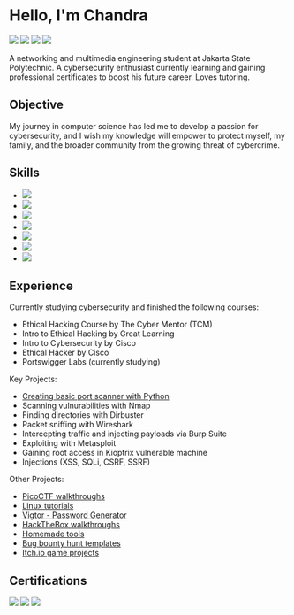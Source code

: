 # Hello, I'm Chandra
<a href="https://linkedin.com/in/chandra-tritaqwa-ramadhan"><img src="https://img.shields.io/badge/-LinkedIn-0072b1?&style=for-the-badge&logo=linkedin&logoColor=white" /></a>
<a href="https://youtube.com/lolpotch"><img src="https://img.shields.io/badge/-YouTube-FF0000?&style=for-the-badge&logo=youtube&logoColor=white" /></a>
<a href="https://instagram.com/lolpotch"><img src="https://img.shields.io/badge/-Instagram-E4405F?&style=for-the-badge&logo=instagram&logoColor=white" /></a>
<a href="https://github.com/lolpotch"><img src="https://img.shields.io/badge/-GitHub-181717?style=for-the-badge&logo=GitHub&logoColor=white" /></a>

A networking and multimedia engineering student at Jakarta State Polytechnic. A cybersecurity enthusiast currently learning and gaining professional certificates to boost his future career. Loves tutoring.

## Objective
My journey in computer science has led me to develop a passion for cybersecurity, and I wish my knowledge will empower to protect myself, my family, and the broader community from the growing threat of cybercrime. 

## Skills
- <img src="https://img.shields.io/badge/-Python-3776AB?&style=for-the-badge&logo=Python&logoColor=white" />
- <img src="https://img.shields.io/badge/-Kali_Linux-557C94?&style=for-the-badge&logo=Kali-Linux&logoColor=white" />
- <img src="https://img.shields.io/badge/-Nmap-4682B4?&style=for-the-badge&logo=Nmap&logoColor=white" />
- <img src="https://img.shields.io/badge/-DirBuster-FF4500?&style=for-the-badge&logo=OWASP&logoColor=white" />
- <img src="https://img.shields.io/badge/-Burp_Suite-FF4500?&style=for-the-badge&logo=Burp Suite&logoColor=white" />
- <img src="https://img.shields.io/badge/-Wireshark-1679A7?&style=for-the-badge&logo=Wireshark&logoColor=white" />
- <img src="https://img.shields.io/badge/-Metasploit-003E54?&style=for-the-badge&logo=Metasploit&logoColor=white" />

## Experience
Currently studying cybersecurity and finished the following courses:
- Ethical Hacking Course by The Cyber Mentor (TCM)
- Intro to Ethical Hacking by Great Learning
- Intro to Cybersecurity by Cisco
- Ethical Hacker by Cisco
- Portswigger Labs (currently studying)

Key Projects:
- [Creating basic port scanner with Python](https://github.com/Lolpotch/homemade-tools/blob/main/basic-portscanner.py)
- Scanning vulnurabilities with Nmap
- Finding directories with Dirbuster
- Packet sniffing with Wireshark
- Intercepting traffic and injecting payloads via Burp Suite
- Exploiting with Metasploit
- Gaining root access in Kioptrix vulnerable machine
- Injections (XSS, SQLi, CSRF, SSRF)

Other Projects:
- [PicoCTF walkthroughs](https://www.youtube.com/playlist?list=PLj8QP2AecOrTgQdxJ6rQ3hhjnMboQGR4W)
- [Linux tutorials](https://www.youtube.com/playlist?list=PLj8QP2AecOrQov8CAFWv65r0oR-ayWwg_)
- [Vigtor - Password Generator](https://play.google.com/store/apps/details?id=com.Lolpotch.Vigtor&hl=en)
- [HackTheBox walkthroughs](https://www.youtube.com/playlist?list=PLj8QP2AecOrQ8sljBzZs7lblz0vgU5YnE)
- [Homemade tools](https://github.com/Lolpotch/homemade-tools)
- [Bug bounty hunt templates](https://github.com/Lolpotch/keepnote-bug-bounty-hunt-template)
- [Itch.io game projects](https://lolpotch.itch.io/)

## Certifications
<div>
<a href="https://www.credly.com/badges/2fb9d430-e2ad-4f0a-82fb-7cceca54f414/public_url"><img src="https://img.shields.io/badge/-Ethical_Hacker-29B6F6?&style=for-the-badge&logo=Cisco&logoColor=white" /></a>
<a href="https://www.credly.com/badges/779b0026-c34b-4165-bfc7-c673f4b0a82f/public_url"><img src="https://img.shields.io/badge/-Introduction_to_Cybersecurity-29B6F6?&style=for-the-badge&logo=Cisco&logoColor=white" /></a>
<a href="https://verify.mygreatlearning.com/verify/EMDDXHGM"><img src="https://img.shields.io/badge/-Introduction_to_Ethical_Hacking-00C4CC?&style=for-the-badge&logo=Great-Learning&logoColor=white" /></a>
</div>
